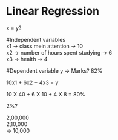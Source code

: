 # Linear Regression

x = y?

#Independent variables <br>
x1 -> class mein attention -> 10 <br>
x2 -> number of hours spent studying -> 6 <br>
x3 -> health -> 4 <br>

#Dependent variable
y -> Marks? 82%

10x1 + 6x2 + 4x3 = y

10 X 40 + 6 X 10 + 4 X 8 = 80%

2%? 


2,00,000 <br>
2,10,000 <br>
-> 10,000 <br>


